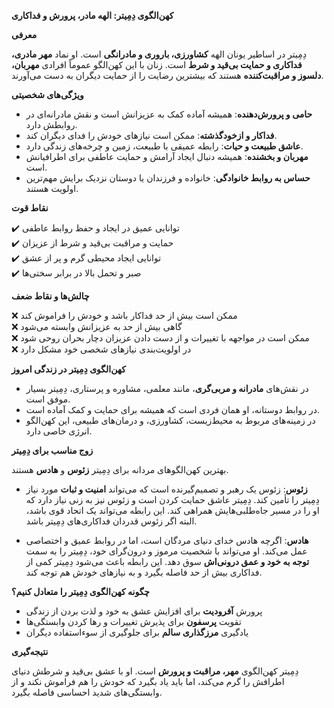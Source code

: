 **کهن‌الگوی دِمِیتر: الهه مادر، پرورش و فداکاری**

**معرفی**

دِمِیتر در اساطیر یونان الهه **کشاورزی، باروری و مادرانگی** است. او نماد **مهر مادری، فداکاری و حمایت بی‌قید و شرط** است. زنان با این کهن‌الگو عموماً افرادی **مهربان، دلسوز و مراقبت‌کننده** هستند که بیشترین رضایت را از حمایت دیگران به دست می‌آورند.

**ویژگی‌های شخصیتی**

- **حامی و پرورش‌دهنده**: همیشه آماده کمک به عزیزانش است و نقش مادرانه‌ای در روابطش دارد.
- **فداکار و ازخودگذشته**: ممکن است نیازهای خودش را فدای دیگران کند.
- **عاشق طبیعت و حیات**: رابطه عمیقی با طبیعت، زمین و چرخه‌های زندگی دارد.
- **مهربان و بخشنده**: همیشه دنبال ایجاد آرامش و حمایت عاطفی برای اطرافیانش است.
- **حساس به روابط خانوادگی**: خانواده و فرزندان یا دوستان نزدیک برایش مهم‌ترین اولویت هستند.

**نقاط قوت**

✔️ توانایی عمیق در ایجاد و حفظ روابط عاطفی  
✔️ حمایت و مراقبت بی‌قید و شرط از عزیزان  
✔️ توانایی ایجاد محیطی گرم و پر از عشق  
✔️ صبر و تحمل بالا در برابر سختی‌ها

**چالش‌ها و نقاط ضعف**

❌ ممکن است بیش از حد فداکار باشد و خودش را فراموش کند  
❌ گاهی بیش از حد به عزیزانش وابسته می‌شود  
❌ ممکن است در مواجهه با تغییرات و از دست دادن عزیزان دچار بحران روحی شود  
❌ در اولویت‌بندی نیازهای شخصی خود مشکل دارد

**کهن‌الگوی دِمِیتر در زندگی امروز**

- در نقش‌های **مادرانه و مربی‌گری**، مانند معلمی، مشاوره و پرستاری، دِمِیتر بسیار موفق است.
- در روابط دوستانه، او همان فردی است که همیشه برای حمایت و کمک آماده است.
- در زمینه‌های مربوط به محیط‌زیست، کشاورزی، و درمان‌های طبیعی، این کهن‌الگو انرژی خاصی دارد.

**زوج مناسب برای دِمِیتر**

بهترین کهن‌الگوهای مردانه برای دِمِیتر **زئوس** و **هادس** هستند.

- **زئوس**: زئوس یک رهبر و تصمیم‌گیرنده است که می‌تواند **امنیت و ثبات** مورد نیاز دِمِیتر را تأمین کند. دِمِیتر عاشق حمایت کردن است و زئوس نیز به زنی نیاز دارد که او را در مسیر جاه‌طلبی‌هایش همراهی کند. این رابطه می‌تواند یک اتحاد قوی باشد، البته اگر زئوس قدردان فداکاری‌های دِمِیتر باشد.

- **هادس**: اگرچه هادس خدای دنیای مردگان است، اما در روابط عمیق و اختصاصی عمل می‌کند. او می‌تواند با شخصیت مرموز و درون‌گرای خود، دِمِیتر را به سمت **توجه به خود و عمق درونی‌اش** سوق دهد. این رابطه باعث می‌شود دِمِیتر کمی از فداکاری بیش از حد فاصله بگیرد و به نیازهای خودش هم توجه کند.

**چگونه کهن‌الگوی دِمِیتر را متعادل کنیم؟**

- پرورش **آفرودیت** برای افزایش عشق به خود و لذت بردن از زندگی
- تقویت **پرسفون** برای پذیرش تغییرات و رها کردن وابستگی‌ها
- یادگیری **مرزگذاری سالم** برای جلوگیری از سوءاستفاده دیگران

**نتیجه‌گیری**

دِمِیتر کهن‌الگوی **مهر، مراقبت و پرورش** است. او با عشق بی‌قید و شرطش دنیای اطرافش را گرم می‌کند، اما باید یاد بگیرد که خودش را هم فراموش نکند و از وابستگی‌های شدید احساسی فاصله بگیرد.
